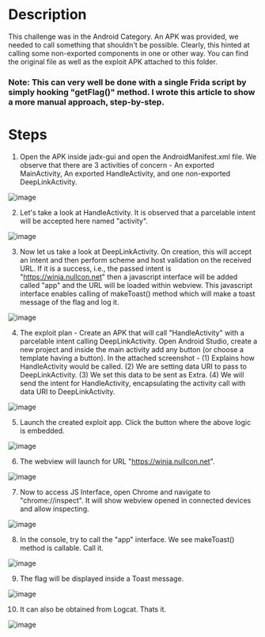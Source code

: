 # Description
This challenge was in the Android Category. An APK was provided, we needed to call something that shouldn't be possible. Clearly, this hinted at calling some non-exported components in one or other way. You can find the original file as well as the exploit APK attached to this folder. 

### Note: This can very well be done with a single Frida script by simply hooking "getFlag()" method. I wrote this article to show a more manual approach, step-by-step. 

# Steps

1. Open the APK inside jadx-gui and open the AndroidManifest.xml file. We observe that there are 3 activities of concern - An exported MainActivity, An exported HandleActivity, and one non-exported DeepLinkActivity.

![image](https://github.com/rc4ne/Simple-CTF-Writeups/assets/83397936/cf4bd7c0-d133-4a55-907c-1715e1a88285)

2. Let's take a look at HandleActivity. It is observed that a parcelable intent will be accepted here named "activity".

![image](https://github.com/rc4ne/Simple-CTF-Writeups/assets/83397936/402b8688-3944-4f03-b565-deebfccb7224)

3. Now let us take a look at DeepLinkActivity. On creation, this will accept an intent and then perform scheme and host validation on the received URL. If it is a success, i.e., the passed intent is "https://winja.nullcon.net" then a javascript interface will be added called "app" and the URL will be loaded within webview. This javascript interface enables calling of makeToast() method which will make a toast message of the flag and log it.

![image](https://github.com/rc4ne/Simple-CTF-Writeups/assets/83397936/af04e238-d908-4c0d-9fc3-072097a7e0dc)

4. The exploit plan - Create an APK that will call "HandleActivity" with a parcelable intent calling DeepLinkActivity. Open Android Studio, create a new project and inside the main activity add any button (or choose a template having a button). In the attached screenshot - (1) Explains how HandleActivity would be called. (2) We are setting data URI to pass to DeepLinkActivity. (3) We set this data to be sent as Extra. (4) We will send the intent for HandleActivity, encapsulating the activity call with data URI to DeepLinkActivity.

![image](https://github.com/rc4ne/Simple-CTF-Writeups/assets/83397936/276dea56-df2f-4ade-a518-bc890ee01be0)

5. Launch the created exploit app. Click the button where the above logic is embedded.

![image](https://github.com/rc4ne/Simple-CTF-Writeups/assets/83397936/043abc48-87f0-4047-ab78-fa118a06a141)

6. The webview will launch for URL "https://winja.nullcon.net".

![image](https://github.com/rc4ne/Simple-CTF-Writeups/assets/83397936/73e5f098-b06b-4fcf-90ad-404c37534f08)

7. Now to access JS Interface, open Chrome and navigate to "chrome://inspect". It will show webview opened in connected devices and allow inspecting.

![image](https://github.com/rc4ne/Simple-CTF-Writeups/assets/83397936/e2ec3849-2bee-48f3-9a73-2ce59ad0c76b)

8. In the console, try to call the "app" interface. We see makeToast() method is callable. Call it.

![image](https://github.com/rc4ne/Simple-CTF-Writeups/assets/83397936/1529b1bb-4592-4fd1-8f9a-59da9d93ceac)

9. The flag will be displayed inside a Toast message.

![image](https://github.com/rc4ne/Simple-CTF-Writeups/assets/83397936/53781b8f-1a04-4252-b581-af42f575ec1d)

10. It can also be obtained from Logcat. Thats it.

![image](https://github.com/rc4ne/Simple-CTF-Writeups/assets/83397936/61162bc3-02a1-41f6-869b-66124cd71a0d)



